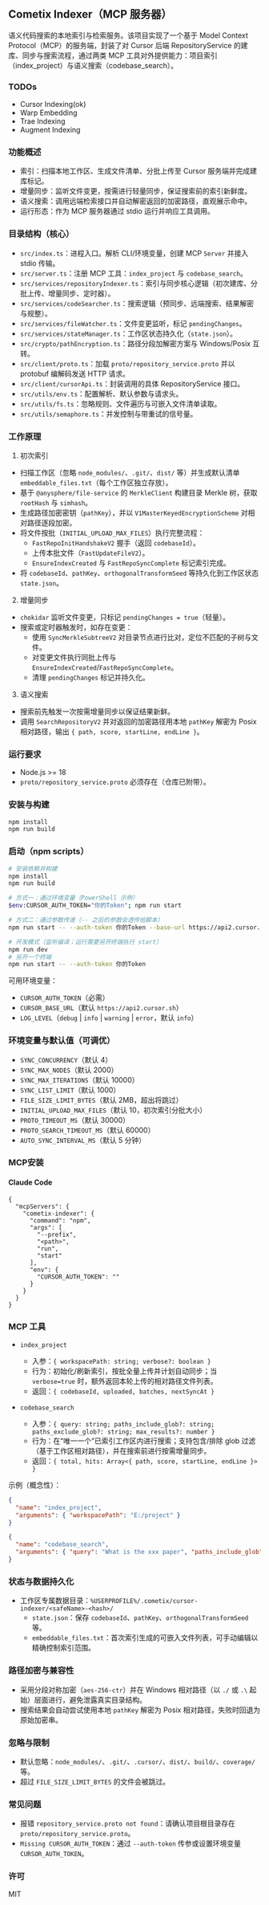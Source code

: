 ## Cometix Indexer（MCP 服务器）

语义代码搜索的本地索引与检索服务。该项目实现了一个基于 Model Context Protocol（MCP）的服务端，封装了对 Cursor 后端 RepositoryService 的建库、同步与搜索流程，通过两类 MCP 工具对外提供能力：项目索引（index_project）与语义搜索（codebase_search）。

### TODOs
- Cursor Indexing(ok)
- Warp Embedding
- Trae Indexing
- Augment Indexing

### 功能概述
- 索引：扫描本地工作区、生成文件清单、分批上传至 Cursor 服务端并完成建库标记。
- 增量同步：监听文件变更，按需进行轻量同步，保证搜索前的索引新鲜度。
- 语义搜索：调用远端检索接口并自动解密返回的加密路径，直观展示命中。
- 运行形态：作为 MCP 服务器通过 stdio 运行并响应工具调用。

### 目录结构（核心）
- `src/index.ts`：进程入口。解析 CLI/环境变量，创建 MCP `Server` 并接入 stdio 传输。
- `src/server.ts`：注册 MCP 工具：`index_project` 与 `codebase_search`。
- `src/services/repositoryIndexer.ts`：索引与同步核心逻辑（初次建库、分批上传、增量同步、定时器）。
- `src/services/codeSearcher.ts`：搜索逻辑（预同步、远端搜索、结果解密与规整）。
- `src/services/fileWatcher.ts`：文件变更监听，标记 `pendingChanges`。
- `src/services/stateManager.ts`：工作区状态持久化（`state.json`）。
- `src/crypto/pathEncryption.ts`：路径分段加解密方案与 Windows/Posix 互转。
- `src/client/proto.ts`：加载 `proto/repository_service.proto` 并以 protobuf 编解码发送 HTTP 请求。
- `src/client/cursorApi.ts`：封装调用的具体 RepositoryService 接口。
- `src/utils/env.ts`：配置解析、默认参数与请求头。
- `src/utils/fs.ts`：忽略规则、文件遍历与可嵌入文件清单读取。
- `src/utils/semaphore.ts`：并发控制与带重试的信号量。

### 工作原理
1) 初次索引
- 扫描工作区（忽略 `node_modules/`、`.git/`、`dist/` 等）并生成默认清单 `embeddable_files.txt`（每个工作区独立存放）。
- 基于 `@anysphere/file-service` 的 `MerkleClient` 构建目录 Merkle 树，获取 `rootHash` 与 `simhash`。
- 生成路径加密密钥（`pathKey`），并以 `V1MasterKeyedEncryptionScheme` 对相对路径逐段加密。
- 将文件按批（`INITIAL_UPLOAD_MAX_FILES`）执行完整流程：
  - `FastRepoInitHandshakeV2` 握手（返回 `codebaseId`）。
  - 上传本批文件（`FastUpdateFileV2`）。
  - `EnsureIndexCreated` 与 `FastRepoSyncComplete` 标记索引完成。
- 将 `codebaseId`、`pathKey`、`orthogonalTransformSeed` 等持久化到工作区状态 `state.json`。

2) 增量同步
- `chokidar` 监听文件变更，只标记 `pendingChanges = true`（轻量）。
- 搜索或定时器触发时，如存在变更：
  - 使用 `SyncMerkleSubtreeV2` 对目录节点进行比对，定位不匹配的子树与文件。
  - 对变更文件执行同批上传与 `EnsureIndexCreated`/`FastRepoSyncComplete`。
  - 清理 `pendingChanges` 标记并持久化。

3) 语义搜索
- 搜索前先触发一次按需增量同步以保证结果新鲜。
- 调用 `SearchRepositoryV2` 并对返回的加密路径用本地 `pathKey` 解密为 Posix 相对路径，输出 `{ path, score, startLine, endLine }`。

### 运行要求
- Node.js >= 18
- `proto/repository_service.proto` 必须存在（仓库已附带）。

### 安装与构建
```bash
npm install
npm run build
```

### 启动（npm scripts）
```bash
# 安装依赖并构建
npm install
npm run build

# 方式一：通过环境变量（PowerShell 示例）
$env:CURSOR_AUTH_TOKEN="你的Token"; npm run start

# 方式二：通过参数传递（-- 之后的参数会透传给脚本）
npm run start -- --auth-token 你的Token --base-url https://api2.cursor.sh --log-level info

# 开发模式（监听编译；运行需要另开终端执行 start）
npm run dev
# 另开一个终端
npm run start -- --auth-token 你的Token
```
可用环境变量：
- `CURSOR_AUTH_TOKEN`（必需）
- `CURSOR_BASE_URL`（默认 `https://api2.cursor.sh`）
- `LOG_LEVEL`（`debug` | `info` | `warning` | `error`，默认 `info`）

### 环境变量与默认值（可调优）
- `SYNC_CONCURRENCY`（默认 4）
- `SYNC_MAX_NODES`（默认 2000）
- `SYNC_MAX_ITERATIONS`（默认 10000）
- `SYNC_LIST_LIMIT`（默认 1000）
- `FILE_SIZE_LIMIT_BYTES`（默认 2MB，超出将跳过）
- `INITIAL_UPLOAD_MAX_FILES`（默认 10，初次索引分批大小）
- `PROTO_TIMEOUT_MS`（默认 30000）
- `PROTO_SEARCH_TIMEOUT_MS`（默认 60000）
- `AUTO_SYNC_INTERVAL_MS`（默认 5 分钟）

### MCP安装
#### Claude Code
```
{
  "mcpServers": {
    "cometix-indexer": {
      "command": "npm",
      "args": [
        "--prefix",
        "<path>",
        "run",
        "start"
      ],
      "env": {
        "CURSOR_AUTH_TOKEN": ""
      }
    }
  }
}
```

### MCP 工具
- `index_project`
  - 入参：`{ workspacePath: string; verbose?: boolean }`
  - 行为：初始化/刷新索引，按批全量上传并计划自动同步；当 `verbose=true` 时，额外返回本轮上传的相对路径文件列表。
  - 返回：`{ codebaseId, uploaded, batches, nextSyncAt }`

- `codebase_search`
  - 入参：`{ query: string; paths_include_glob?: string; paths_exclude_glob?: string; max_results?: number }`
  - 行为：在“唯一一个”已索引工作区内进行搜索；支持包含/排除 glob 过滤（基于工作区相对路径），并在搜索前进行按需增量同步。
  - 返回：`{ total, hits: Array<{ path, score, startLine, endLine }> }`

示例（概念性）：
```json
{
  "name": "index_project",
  "arguments": { "workspacePath": "E:/project" }
}
```
```json
{
  "name": "codebase_search",
  "arguments": { "query": "What is the xxx paper", "paths_include_glob": "src/**/*.rs", "paths_exclude_glob": "**/tests/**", "max_results": 50 }
}
```

### 状态与数据持久化
- 工作区专属数据目录：`%USERPROFILE%/.cometix/cursor-indexer/<safeName>-<hash>/`
  - `state.json`：保存 `codebaseId`、`pathKey`、`orthogonalTransformSeed` 等。
  - `embeddable_files.txt`：首次索引生成的可嵌入文件列表，可手动编辑以精确控制索引范围。

### 路径加密与兼容性
- 采用分段对称加密（`aes-256-ctr`）并在 Windows 相对路径（以 `./` 或 `.\` 起始）层面进行，避免泄露真实目录结构。
- 搜索结果会自动尝试使用本地 `pathKey` 解密为 Posix 相对路径，失败时回退为原始加密串。

### 忽略与限制
- 默认忽略：`node_modules/`、`.git/`、`.cursor/`、`dist/`、`build/`、`coverage/` 等。
- 超过 `FILE_SIZE_LIMIT_BYTES` 的文件会被跳过。

### 常见问题
- 报错 `repository_service.proto not found`：请确认项目根目录存在 `proto/repository_service.proto`。
- `Missing CURSOR_AUTH_TOKEN`：通过 `--auth-token` 传参或设置环境变量 `CURSOR_AUTH_TOKEN`。

### 许可
MIT


